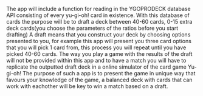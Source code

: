 The app will include a function for reading in the YGOPRODECK database API consisting of every yu-gi-oh! card in existence.
With this database of cards the purpose will be to draft a deck between 40-60 cards, 0-15 extra deck cards(you choose the parameters of the ratios before you start drafting)
A draft means that you construct your deck by choosing options presented to you, for example this app will present you three card options that you will pick 1 card from, this process you will repeat until you have picked 40-60 cards. 
The way you play a game with the results of the draft will not be provided within this app and to have a match you will have to replicate the outputted draft deck in a online simulator of the card game Yu-gi-oh! 
The purpose of such a app is to present the game in unique way that favours your knowledge of the game, a balanced deck with cards that can work with eachother will be key to win a match based on a draft.
